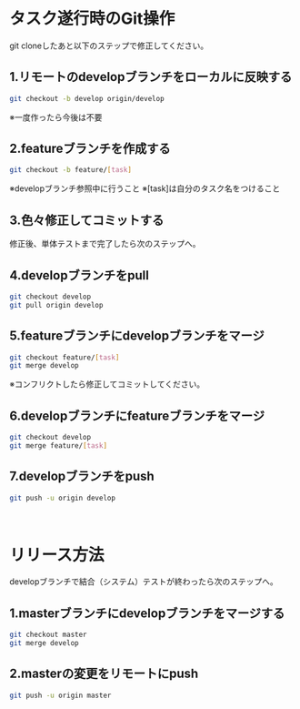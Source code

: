 # タスク遂行時のGit操作
git cloneしたあと以下のステップで修正してください。

## 1.リモートのdevelopブランチをローカルに反映する

```bash
git checkout -b develop origin/develop
```
※一度作ったら今後は不要

## 2.featureブランチを作成する
```bash
git checkout -b feature/[task]
```
※developブランチ参照中に行うこと
※[task]は自分のタスク名をつけること

## 3.色々修正してコミットする
修正後、単体テストまで完了したら次のステップへ。

## 4.developブランチをpull
```bash
git checkout develop
git pull origin develop
```

## 5.featureブランチにdevelopブランチをマージ
```bash
git checkout feature/[task]
git merge develop
```
※コンフリクトしたら修正してコミットしてください。

## 6.developブランチにfeatureブランチをマージ
```bash
git checkout develop
git merge feature/[task]
```

## 7.developブランチをpush
```bash
git push -u origin develop
```

<br>

# リリース方法
developブランチで結合（システム）テストが終わったら次のステップへ。

## 1.masterブランチにdevelopブランチをマージする
```bash
git checkout master
git merge develop
```

## 2.masterの変更をリモートにpush
```bash
git push -u origin master
```
